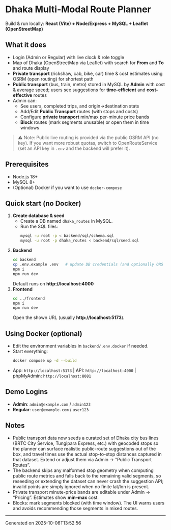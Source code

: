 # Dhaka Multi-Modal Route Planner
Build & run locally: **React (Vite) + Node/Express + MySQL + Leaflet (OpenStreetMap)**

## What it does
- Login (Admin or Regular) with live clock & role toggle
- Map of Dhaka (OpenStreetMap via Leaflet) with search for **From** and **To** and route display
- **Private transport** (rickshaw, cab, bike, car) time & cost estimates using OSRM (open routing) for shortest path
- **Public transport** (bus, train, metro) stored in MySQL by **Admin** with cost & average speed; users see suggestions for **time-efficient** and **cost-effective** routes
- Admin can:
  - See users, completed trips, and origin→destination stats
  - Add/Edit **Public Transport** routes (with stops and costs)
  - Configure **private transport** min/max per-minute price bands
  - **Block** routes (mark segments unusable) or open them in time windows

> ⚠️ Note: Public live routing is provided via the public OSRM API (no key). If you want more robust quotas, switch to OpenRouteService (set an API key in `.env` and the backend will prefer it).

## Prerequisites
- Node.js 18+
- MySQL 8+
- (Optional) Docker if you want to use `docker-compose`

## Quick start (no Docker)
1. **Create database & seed**
   - Create a DB named `dhaka_routes` in MySQL.
   - Run the SQL files:
     ```bash
     mysql -u root -p < backend/sql/schema.sql
     mysql -u root -p dhaka_routes < backend/sql/seed.sql
     ```
2. **Backend**
   ```bash
   cd backend
   cp .env.example .env   # update DB credentials (and optionally ORS key)
   npm i
   npm run dev
   ```
   Default runs on **http://localhost:4000**
3. **Frontend**
   ```bash
   cd ../frontend
   npm i
   npm run dev
   ```
   Open the shown URL (usually **http://localhost:5173**).

## Using Docker (optional)
- Edit the environment variables in `backend/.env.docker` if needed.
- Start everything:
  ```bash
  docker compose up -d --build
  ```
- App: `http://localhost:5173` | API: `http://localhost:4000` | phpMyAdmin: `http://localhost:8081`

## Demo Logins
- **Admin**: `admin@example.com` / `admin123`
- **Regular**: `user@example.com` / `user123`

## Notes
- Public transport data now seeds a curated set of Dhaka city bus lines (BRTC City Service, Tungipara Express, etc.) with geocoded stops so the planner can surface realistic public-route suggestions out of the box, and travel times use the actual stop-to-stop distances captured in that dataset. Extend or adjust them via Admin → “Public Transport Routes”.
- The backend skips any malformed stop geometry when computing public route metrics and falls back to the remaining valid segments, so reseeding or extending the dataset can never crash the suggestion API; invalid points are simply ignored when no finite lat/lon is present.
- Private transport minute-price bands are editable under Admin → “Pricing”. Estimates show **min–max** cost.
- Blocks: mark segments blocked (with time window). The UI warns users and avoids recommending those segments in mixed routes.

---
Generated on 2025-10-06T13:52:56
